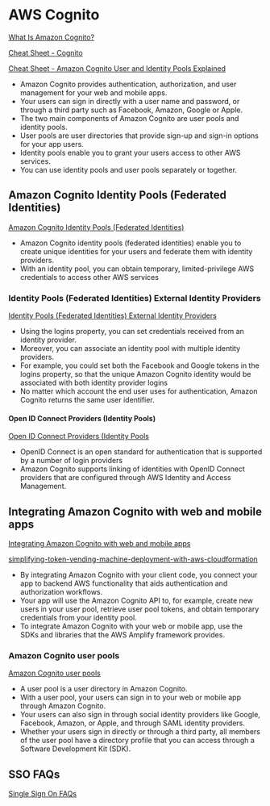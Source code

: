 # AWS Cognito

[What Is Amazon Cognito?](https://docs.aws.amazon.com/cognito/latest/developerguide/what-is-amazon-cognito.html)

[Cheat Sheet - Cognito](https://tutorialsdojo.com/amazon-cognito)

[Cheat Sheet - Amazon Cognito User and Identity Pools Explained](https://tutorialsdojo.com/amazon-cognito-user-pools-and-identity-pools-explained)

- Amazon Cognito provides authentication, authorization, and user management for your web and mobile apps. 
- Your users can sign in directly with a user name and password, or through a third party such as Facebook, Amazon, Google or Apple.
- The two main components of Amazon Cognito are user pools and identity pools. 
- User pools are user directories that provide sign-up and sign-in options for your app users. 
- Identity pools enable you to grant your users access to other AWS services. 
- You can use identity pools and user pools separately or together.


## Amazon Cognito Identity Pools (Federated Identities)

[Amazon Cognito Identity Pools (Federated Identities)](https://docs.aws.amazon.com/cognito/latest/developerguide/cognito-identity.html)

- Amazon Cognito identity pools (federated identities) enable you to create unique identities for your users and federate them with identity providers.
- With an identity pool, you can obtain temporary, limited-privilege AWS credentials to access other AWS services

### Identity Pools (Federated Identities) External Identity Providers

[Identity Pools (Federated Identities) External Identity Providers](https://docs.aws.amazon.com/cognito/latest/developerguide/external-identity-providers.html)

- Using the logins property, you can set credentials received from an identity provider. 
- Moreover, you can associate an identity pool with multiple identity providers.
- For example, you could set both the Facebook and Google tokens in the logins property, so that the unique Amazon Cognito identity would be associated with both identity provider logins
- No matter which account the end user uses for authentication, Amazon Cognito returns the same user identifier.

#### Open ID Connect Providers (Identity Pools)

[Open ID Connect Providers (Identity Pools](https://docs.aws.amazon.com/cognito/latest/developerguide/open-id.html)

- OpenID Connect is an open standard for authentication that is supported by a number of login providers
- Amazon Cognito supports linking of identities with OpenID Connect providers that are configured through AWS Identity and Access Management.

## Integrating Amazon Cognito with web and mobile apps

[Integrating Amazon Cognito with web and mobile apps](https://docs.aws.amazon.com/cognito/latest/developerguide/cognito-integrate-apps.html)

[simplifying-token-vending-machine-deployment-with-aws-cloudformation](https://aws.amazon.com/blogs/mobile/simplifying-token-vending-machine-deployment-with-aws-cloudformation)

- By integrating Amazon Cognito with your client code, you connect your app to backend AWS functionality that aids authentication and authorization workflows.
- Your app will use the Amazon Cognito API to, for example, create new users in your user pool, retrieve user pool tokens, and obtain temporary credentials from your identity pool. 
- To integrate Amazon Cognito with your web or mobile app, use the SDKs and libraries that the AWS Amplify framework provides.


### Amazon Cognito user pools

[Amazon Cognito user pools](https://docs.aws.amazon.com/cognito/latest/developerguide/cognito-user-identity-pools.html)

- A user pool is a user directory in Amazon Cognito. 
- With a user pool, your users can sign in to your web or mobile app through Amazon Cognito. 
- Your users can also sign in through social identity providers like Google, Facebook, Amazon, or Apple, and through SAML identity providers. 
- Whether your users sign in directly or through a third party, all members of the user pool have a directory profile that you can access through a Software Development Kit (SDK).

## SSO FAQs

[Single Sign On FAQs](https://aws.amazon.com/single-sign-on/faqs)
